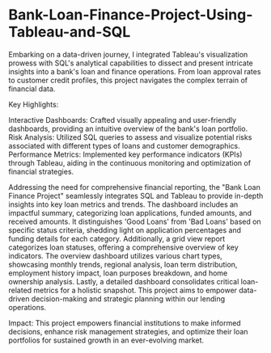 # Bank-Loan-Finance-Project-Using-Tableau-and-SQL

Embarking on a data-driven journey, I integrated Tableau's visualization prowess with SQL's analytical capabilities to dissect and present intricate insights into a bank's loan and finance operations. From loan approval rates to customer credit profiles, this project navigates the complex terrain of financial data.

Key Highlights:

Interactive Dashboards: Crafted visually appealing and user-friendly dashboards, providing an intuitive overview of the bank's loan portfolio.
Risk Analysis: Utilized SQL queries to assess and visualize potential risks associated with different types of loans and customer demographics.
Performance Metrics: Implemented key performance indicators (KPIs) through Tableau, aiding in the continuous monitoring and optimization of financial strategies.

Addressing the need for comprehensive financial reporting, the "Bank Loan Finance Project" seamlessly integrates SQL and Tableau to provide in-depth insights into key loan metrics and trends. The dashboard includes an impactful summary, categorizing loan applications, funded amounts, and received amounts. It distinguishes 'Good Loans' from 'Bad Loans' based on specific status criteria, shedding light on application percentages and funding details for each category. Additionally, a grid view report categorizes loan statuses, offering a comprehensive overview of key indicators. The overview dashboard utilizes various chart types, showcasing monthly trends, regional analysis, loan term distribution, employment history impact, loan purposes breakdown, and home ownership analysis. Lastly, a detailed dashboard consolidates critical loan-related metrics for a holistic snapshot. This project aims to empower data-driven decision-making and strategic planning within our lending operations. 

Impact:
This project empowers financial institutions to make informed decisions, enhance risk management strategies, and optimize their loan portfolios for sustained growth in an ever-evolving market.
